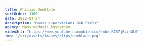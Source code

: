 ```yaml
---
title: Philips OneBlade
sortOrder: 1300
date: 2022-03-24
description: "Music supervision: Job Poels"
agency: MassiveMusic Amsterdam
videoUrl: "https://www.youtube-nocookie.com/embed/AR7jBzqhGL0"
img: '/src/assets/images/clips/oneblade.png'
---
```

